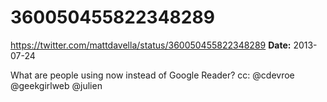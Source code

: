 # 360050455822348289
https://twitter.com/mattdavella/status/360050455822348289
**Date:** 2013-07-24

What are people using now instead of Google Reader? cc: @cdevroe @geekgirlweb @julien
